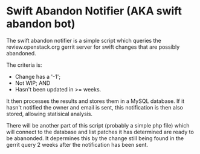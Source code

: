 Swift Abandon Notifier (AKA swift abandon bot)
===============================================

The swift abandon notifier is a simple script which queries the review.openstack.org gerrit server for swift changes that are possibly abandoned.

The criteria is:
  - Change has a '-1';
  - Not WIP; AND
  - Hasn't been updated in >= weeks.

It then processes the results and stores them in a MySQL database. If it hasn't notified the owner and email is sent, this notification is then also stored, allowing statisical analysis.

There will be another part of this script (probably a simple php file) which will connect to the database and list patches it has determined are ready to be abanonded. It depermines this by the change still being found in the gerrit query 2 weeks after the notification has been sent.
